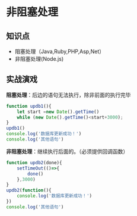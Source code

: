 非阻塞处理
==========

## 知识点
- 阻塞处理（Java,Ruby,PHP,Asp,Net）
- 非阻塞处理(Node.js)

## 实战演戏
**阻塞处理**：后边的语句无法执行，除非前面的执行完毕
```javascript
function updb1(){
    let start =new Date().getTime()
    while (new Date().getTime()<start+3000);
}
updb1()
console.log('数据库更新成功！')
console.log('其他语句')
```
**非阻塞处理**：继续执行后面的。（必须提供回调函数）
```javascript
function updb2(done){
    setTimeOut(()=>{
        done()
    },3000)
}
updb2(function(){
    console.log('数据库更新成功！')
})
console.log('其他语句')
```
